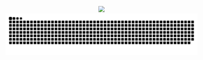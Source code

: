 <!-- ### Hi there 👋


**AllamF5J/AllamF5J** is a ✨ _special_ ✨ repository because its `README.md` (this file) appears on your GitHub profile.

Here are some ideas to get you started:

- 🔭 I’m currently working on ...
- 🌱 I’m currently learning ...
- 👯 I’m looking to collaborate on ...
- 🤔 I’m looking for help with ...
- 💬 Ask me about ...
- 📫 How to reach me: ...
- 😄 Pronouns: ...
- ⚡ Fun fact: ...
-->

<div align="center">
  <p>
    <a href="https://count.getloli.com/"><img width = "500" src="https://count.getloli.com/get/@:AllamF5J?theme=rule34"></a>
    <img width = "900" src="https://github.com/AllamF5J/AllamF5J/blob/output/github-contribution-grid-snake-dark.svg" alt="Snake Gif">
  </p>
</div>

